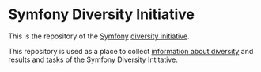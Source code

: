 Symfony Diversity Initiative
============================

This is the repository of the [Symfony][1] [diversity initiative][2].

This repository is used as a place to collect [information about diversity][3]
and results and [tasks][4] of the Symfony Diversity Intitative.

[1]: https://symfony.com
[2]: https://symfony.com/blog/the-diversity-initiative
[3]: further_reading.md
[4]: https://github.com/symfony/diversity/issues/
